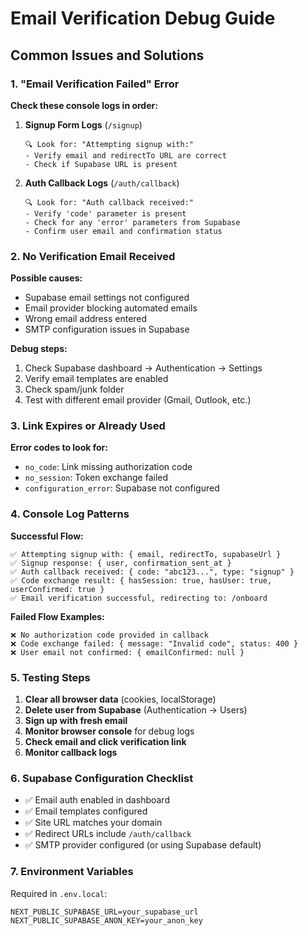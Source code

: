 # Email Verification Debug Guide

## Common Issues and Solutions

### 1. "Email Verification Failed" Error

**Check these console logs in order:**

1. **Signup Form Logs** (`/signup`)
   ```
   🔍 Look for: "Attempting signup with:"
   - Verify email and redirectTo URL are correct
   - Check if Supabase URL is present
   ```

2. **Auth Callback Logs** (`/auth/callback`)
   ```
   🔍 Look for: "Auth callback received:"
   - Verify 'code' parameter is present
   - Check for any 'error' parameters from Supabase
   - Confirm user email and confirmation status
   ```

### 2. No Verification Email Received

**Possible causes:**
- Supabase email settings not configured
- Email provider blocking automated emails
- Wrong email address entered
- SMTP configuration issues in Supabase

**Debug steps:**
1. Check Supabase dashboard → Authentication → Settings
2. Verify email templates are enabled
3. Check spam/junk folder
4. Test with different email provider (Gmail, Outlook, etc.)

### 3. Link Expires or Already Used

**Error codes to look for:**
- `no_code`: Link missing authorization code
- `no_session`: Token exchange failed
- `configuration_error`: Supabase not configured

### 4. Console Log Patterns

**Successful Flow:**
```
✅ Attempting signup with: { email, redirectTo, supabaseUrl }
✅ Signup response: { user, confirmation_sent_at }
✅ Auth callback received: { code: "abc123...", type: "signup" }
✅ Code exchange result: { hasSession: true, hasUser: true, userConfirmed: true }
✅ Email verification successful, redirecting to: /onboard
```

**Failed Flow Examples:**
```
❌ No authorization code provided in callback
❌ Code exchange failed: { message: "Invalid code", status: 400 }
❌ User email not confirmed: { emailConfirmed: null }
```

### 5. Testing Steps

1. **Clear all browser data** (cookies, localStorage)
2. **Delete user from Supabase** (Authentication → Users)
3. **Sign up with fresh email**
4. **Monitor browser console** for debug logs
5. **Check email and click verification link**
6. **Monitor callback logs**

### 6. Supabase Configuration Checklist

- ✅ Email auth enabled in dashboard
- ✅ Email templates configured
- ✅ Site URL matches your domain
- ✅ Redirect URLs include `/auth/callback`
- ✅ SMTP provider configured (or using Supabase default)

### 7. Environment Variables

Required in `.env.local`:
```
NEXT_PUBLIC_SUPABASE_URL=your_supabase_url
NEXT_PUBLIC_SUPABASE_ANON_KEY=your_anon_key
```